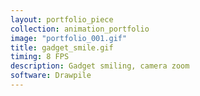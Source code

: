 ```yaml
---
layout: portfolio_piece
collection: animation_portfolio
image: "portfolio_001.gif"
title: gadget_smile.gif
timing: 8 FPS
description: Gadget smiling, camera zoom
software: Drawpile
---
```

